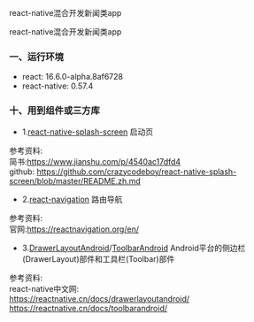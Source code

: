 react-native混合开发新闻类app

react-native混合开发新闻类app

### 一、运行环境

- react: 16.6.0-alpha.8af6728
- react-native: 0.57.4





### 十、用到组件或三方库

- 1.[react-native-splash-screen](https://github.com/crazycodeboy/react-native-splash-screenhttp:// "react-native-splash-screen") 启动页

参考资料:  
简书:https://www.jianshu.com/p/4540ac17dfd4  
github: https://github.com/crazycodeboy/react-native-splash-screen/blob/master/README.zh.md


- 2.[react-navigation](https://github.com/react-navigation/react-navigation "react-navigation") 路由导航

参考资料:  
官网:https://reactnavigation.org/en/


- 3.[DrawerLayoutAndroid](https://reactnative.cn/docs/drawerlayoutandroid/ "DrawerLayoutAndroid")/[ToolbarAndroid](https://reactnative.cn/docs/toolbarandroid/ "ToolbarAndroid")  Android平台的侧边栏(DrawerLayout)部件和工具栏(Toolbar)部件

参考资料:  
react-native中文网:  
https://reactnative.cn/docs/drawerlayoutandroid/
https://reactnative.cn/docs/toolbarandroid/
